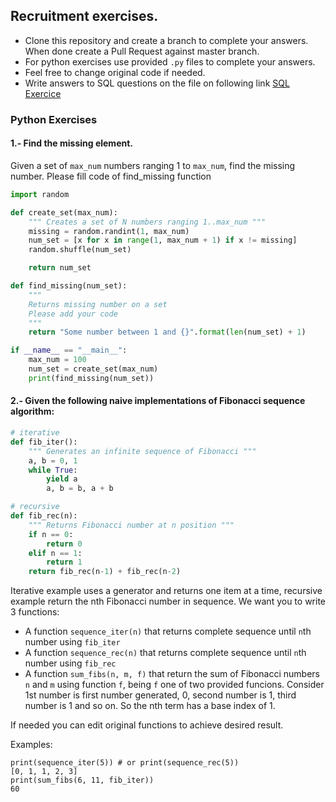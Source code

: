 ## Recruitment exercises.

- Clone this repository and create a branch to complete your answers. When done create a Pull Request against master branch.
- For python exercises use provided `.py` files to complete your answers.
- Feel free to change original code if needed.
- Write answers to SQL questions on the file on following link [SQL Exercice](https://docs.google.com/document/d/1zGh8KkGwFbNjUlmaczLSxXadzLxZmwsWyT5Avc6ZE5g/edit)

### Python Exercises

#### 1.- Find the missing element.

Given a set of `max_num` numbers ranging 1 to `max_num`, find the missing number.
Please fill code of find_missing function

```python
import random

def create_set(max_num):
    """ Creates a set of N numbers ranging 1..max_num """
    missing = random.randint(1, max_num)
    num_set = [x for x in range(1, max_num + 1) if x != missing]
    random.shuffle(num_set)

    return num_set

def find_missing(num_set):
    """
    Returns missing number on a set
    Please add your code
    """
    return "Some number between 1 and {}".format(len(num_set) + 1)

if __name__ == "__main__":
    max_num = 100
    num_set = create_set(max_num)
    print(find_missing(num_set))

```

#### 2.- Given the following naive implementations of Fibonacci sequence algorithm:

```python
# iterative
def fib_iter():
    """ Generates an infinite sequence of Fibonacci """
    a, b = 0, 1
    while True:
        yield a
        a, b = b, a + b

# recursive
def fib_rec(n):
    """ Returns Fibonacci number at n position """
    if n == 0:
        return 0
    elif n == 1:
        return 1
    return fib_rec(n-1) + fib_rec(n-2)
```

Iterative example uses a generator and returns one item at a time, recursive example return the nth Fibonacci number in sequence.
We want you to write 3 functions:

- A function `sequence_iter(n)` that returns complete sequence until `n`th number using `fib_iter`
- A function `sequence_rec(n)` that returns complete sequence until `n`th number using `fib_rec`
- A function `sum_fibs(n, m, f)` that return the sum of Fibonacci numbers `n` and `m` using function `f`, being `f` one of two provided funcions.
  Consider 1st number is first number generated, 0, second number is 1, third number is 1 and so on. So the nth term has a base index of 1.

If needed you can edit original functions to achieve desired result.

Examples:

```
print(sequence_iter(5)) # or print(sequence_rec(5))
[0, 1, 1, 2, 3]
print(sum_fibs(6, 11, fib_iter))
60
```
